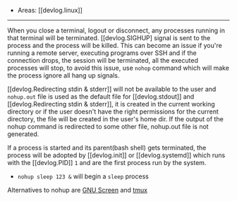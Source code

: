 
- Areas: [[devlog.linux]]

---

When you close a terminal, logout or disconnect, any processes running in that terminal will be terminated. [[devlog.SIGHUP] signal is sent to the process and the process will be killed. This can become an issue if you're running a remote server, executing programs over SSH and if the connection drops, the session will be terminated, all the executed processes will stop, to avoid this issue, use `nohop` command which will make the process ignore all hang up signals.

[[devlog.Redirecting stdin & stderr]] will not be available to the user and `nohup.out` file is used as the default file for [[devlog.stdout]] and [[devlog.Redirecting stdin & stderr]], it is created in the current working directory or if the user doesn't have the right permissions for the current directory, the file will be created in the user's home dir. If the output of the nohup command is redirected to some other file, nohup.out file is not generated.

If a process is started and its parent(bash shell) gets terminated, the process will be adopted by [[devlog.init]] or [[devlog.systemd]] which runs with the [[devlog.PID]] `1` and are the first process run by the system.

- `nohup sleep 123 &` will begin a `sleep` process

Alternatives to nohup are [GNU Screen](https://www.gnu.org/software/screen/) and [tmux](https://github.com/tmux/tmux)
